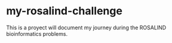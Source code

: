 # my-rosalind-challenge
This is a proyect will document my journey during the ROSALIND bioinformatics problems.

